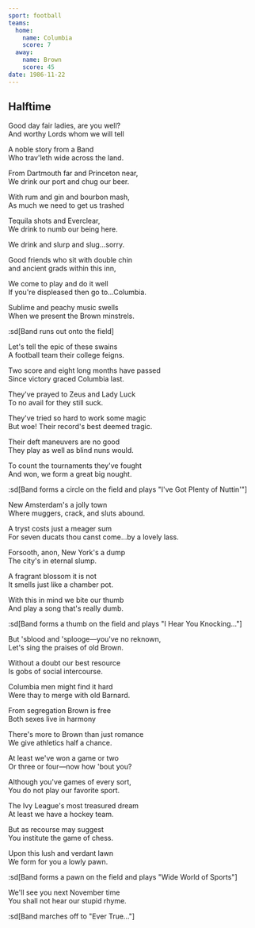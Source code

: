 ```yaml
---
sport: football
teams:
  home:
    name: Columbia
    score: 7
  away:
    name: Brown
    score: 45
date: 1986-11-22
---
```


## Halftime

Good day fair ladies, are you well?\
 And worthy Lords whom we will tell

A noble story from a Band\
 Who trav'leth wide across the land.

From Dartmouth far and Princeton near,\
 We drink our port and chug our beer.

With rum and gin and bourbon mash,\
 As much we need to get us trashed

Tequila shots and Everclear,\
 We drink to numb our being here.

We drink and slurp and slug...sorry.

Good friends who sit with double chin\
 and ancient grads within this inn,

We come to play and do it well\
 If you're displeased then go to...Columbia.

Sublime and peachy music swells\
 When we present the Brown minstrels.

:sd[Band runs out onto the field]

Let's tell the epic of these swains\
 A football team their college feigns.

Two score and eight long months have passed\
 Since victory graced Columbia last.

They've prayed to Zeus and Lady Luck\
 To no avail for they still suck.

They've tried so hard to work some magic\
 But woe! Their record's best deemed tragic.

Their deft maneuvers are no good\
 They play as well as blind nuns would.

To count the tournaments they've fought\
 And won, we form a great big nought.

:sd[Band forms a circle on the field and plays "I've Got Plenty of Nuttin'"]

New Amsterdam's a jolly town\
 Where muggers, crack, and sluts abound.

A tryst costs just a meager sum\
 For seven ducats thou canst come...by a lovely lass.

Forsooth, anon, New York's a dump\
 The city's in eternal slump.

A fragrant blossom it is not\
 It smells just like a chamber pot.

With this in mind we bite our thumb\
 And play a song that's really dumb.

:sd[Band forms a thumb on the field and plays "I Hear You Knocking..."]

But 'sblood and 'splooge—you've no reknown,\
 Let's sing the praises of old Brown.

Without a doubt our best resource\
 Is gobs of social intercourse.

Columbia men might find it hard\
 Were thay to merge with old Barnard.

From segregation Brown is free\
 Both sexes live in harmony

There's more to Brown than just romance\
 We give athletics half a chance.

At least we've won a game or two\
 Or three or four—now how 'bout you?

Although you've games of every sort,\
 You do not play our favorite sport.

The Ivy League's most treasured dream\
 At least we have a hockey team.

But as recourse may suggest\
 You institute the game of chess.

Upon this lush and verdant lawn\
 We form for you a lowly pawn.

:sd[Band forms a pawn on the field and plays "Wide World of Sports"]

We'll see you next November time\
 You shall not hear our stupid rhyme.

:sd[Band marches off to "Ever True..."]
